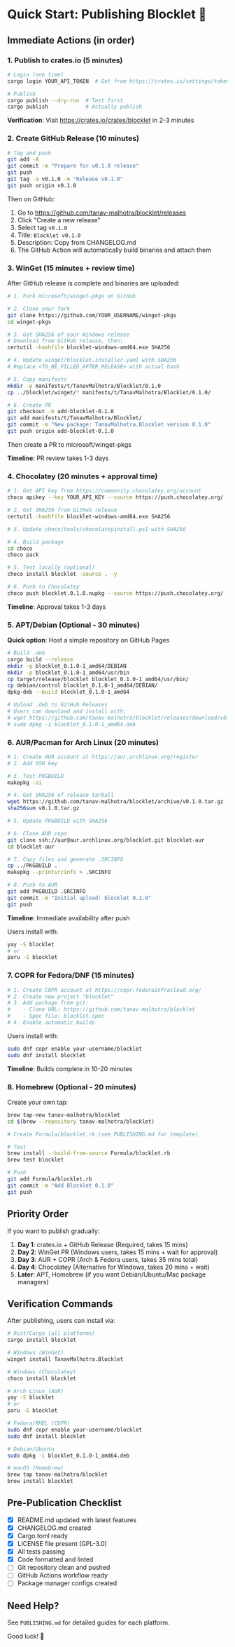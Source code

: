 # Quick Start: Publishing Blocklet 🚀

## Immediate Actions (in order)

### 1. Publish to crates.io (5 minutes)
```bash
# Login (one time)
cargo login YOUR_API_TOKEN  # Get from https://crates.io/settings/tokens

# Publish
cargo publish --dry-run  # Test first
cargo publish            # Actually publish
```

**Verification**: Visit https://crates.io/crates/blocklet in 2-3 minutes

### 2. Create GitHub Release (10 minutes)
```bash
# Tag and push
git add -A
git commit -m "Prepare for v0.1.0 release"
git push
git tag -a v0.1.0 -m "Release v0.1.0"
git push origin v0.1.0
```

Then on GitHub:
1. Go to https://github.com/tanav-malhotra/blocklet/releases
2. Click "Create a new release"
3. Select tag `v0.1.0`
4. Title: `Blocklet v0.1.0`
5. Description: Copy from CHANGELOG.md
6. The GitHub Action will automatically build binaries and attach them

### 3. WinGet (15 minutes + review time)
After GitHub release is complete and binaries are uploaded:

```bash
# 1. Fork microsoft/winget-pkgs on GitHub

# 2. Clone your fork
git clone https://github.com/YOUR_USERNAME/winget-pkgs
cd winget-pkgs

# 3. Get SHA256 of your Windows release
# Download from GitHub release, then:
certutil -hashfile blocklet-windows-amd64.exe SHA256

# 4. Update winget/blocklet.installer.yaml with SHA256
# Replace <TO_BE_FILLED_AFTER_RELEASE> with actual hash

# 5. Copy manifests
mkdir -p manifests/t/TanavMalhotra/Blocklet/0.1.0
cp ../blocklet/winget/* manifests/t/TanavMalhotra/Blocklet/0.1.0/

# 6. Create PR
git checkout -b add-blocklet-0.1.0
git add manifests/t/TanavMalhotra/Blocklet/
git commit -m "New package: TanavMalhotra.Blocklet version 0.1.0"
git push origin add-blocklet-0.1.0
```

Then create a PR to microsoft/winget-pkgs

**Timeline**: PR review takes 1-3 days

### 4. Chocolatey (20 minutes + approval time)
```bash
# 1. Get API key from https://community.chocolatey.org/account
choco apikey --key YOUR_API_KEY --source https://push.chocolatey.org/

# 2. Get SHA256 from GitHub release
certutil -hashfile blocklet-windows-amd64.exe SHA256

# 3. Update choco/tools/chocolateyinstall.ps1 with SHA256

# 4. Build package
cd choco
choco pack

# 5. Test locally (optional)
choco install blocklet -source . -y

# 6. Push to Chocolatey
choco push blocklet.0.1.0.nupkg --source https://push.chocolatey.org/
```

**Timeline**: Approval takes 1-3 days

### 5. APT/Debian (Optional - 30 minutes)

**Quick option**: Host a simple repository on GitHub Pages

```bash
# Build .deb
cargo build --release
mkdir -p blocklet_0.1.0-1_amd64/DEBIAN
mkdir -p blocklet_0.1.0-1_amd64/usr/bin
cp target/release/blocklet blocklet_0.1.0-1_amd64/usr/bin/
cp debian/control blocklet_0.1.0-1_amd64/DEBIAN/
dpkg-deb --build blocklet_0.1.0-1_amd64

# Upload .deb to GitHub Releases
# Users can download and install with:
# wget https://github.com/tanav-malhotra/blocklet/releases/download/v0.1.0/blocklet_0.1.0-1_amd64.deb
# sudo dpkg -i blocklet_0.1.0-1_amd64.deb
```

### 6. AUR/Pacman for Arch Linux (20 minutes)

```bash
# 1. Create AUR account at https://aur.archlinux.org/register
# 2. Add SSH key

# 3. Test PKGBUILD
makepkg -si

# 4. Get SHA256 of release tarball
wget https://github.com/tanav-malhotra/blocklet/archive/v0.1.0.tar.gz
sha256sum v0.1.0.tar.gz

# 5. Update PKGBUILD with SHA256

# 6. Clone AUR repo
git clone ssh://aur@aur.archlinux.org/blocklet.git blocklet-aur
cd blocklet-aur

# 7. Copy files and generate .SRCINFO
cp ../PKGBUILD .
makepkg --printsrcinfo > .SRCINFO

# 8. Push to AUR
git add PKGBUILD .SRCINFO
git commit -m "Initial upload: blocklet 0.1.0"
git push
```

**Timeline**: Immediate availability after push

Users install with:
```bash
yay -S blocklet
# or
paru -S blocklet
```

### 7. COPR for Fedora/DNF (15 minutes)

```bash
# 1. Create COPR account at https://copr.fedorainfracloud.org/
# 2. Create new project "blocklet"
# 3. Add package from git:
#    - Clone URL: https://github.com/tanav-malhotra/blocklet
#    - Spec file: blocklet.spec
# 4. Enable automatic builds
```

Users install with:
```bash
sudo dnf copr enable your-username/blocklet
sudo dnf install blocklet
```

**Timeline**: Builds complete in 10-20 minutes

### 8. Homebrew (Optional - 20 minutes)

Create your own tap:
```bash
brew tap-new tanav-malhotra/blocklet
cd $(brew --repository tanav-malhotra/blocklet)

# Create Formula/blocklet.rb (see PUBLISHING.md for template)

# Test
brew install --build-from-source Formula/blocklet.rb
brew test blocklet

# Push
git add Formula/blocklet.rb
git commit -m "Add Blocklet 0.1.0"
git push
```

## Priority Order

If you want to publish gradually:

1. **Day 1**: crates.io + GitHub Release (Required, takes 15 mins)
2. **Day 2**: WinGet PR (Windows users, takes 15 mins + wait for approval)
3. **Day 3**: AUR + COPR (Arch & Fedora users, takes 35 mins total)
4. **Day 4**: Chocolatey (Alternative for Windows, takes 20 mins + wait)
5. **Later**: APT, Homebrew (if you want Debian/Ubuntu/Mac package managers)

## Verification Commands

After publishing, users can install via:

```bash
# Rust/Cargo (all platforms)
cargo install blocklet

# Windows (WinGet)
winget install TanavMalhotra.Blocklet

# Windows (Chocolatey)
choco install blocklet

# Arch Linux (AUR)
yay -S blocklet
# or
paru -S blocklet

# Fedora/RHEL (COPR)
sudo dnf copr enable your-username/blocklet
sudo dnf install blocklet

# Debian/Ubuntu
sudo dpkg -i blocklet_0.1.0-1_amd64.deb

# macOS (Homebrew)
brew tap tanav-malhotra/blocklet
brew install blocklet
```

## Pre-Publication Checklist

- [x] README.md updated with latest features
- [x] CHANGELOG.md created
- [x] Cargo.toml ready
- [x] LICENSE file present (GPL-3.0)
- [x] All tests passing
- [x] Code formatted and linted
- [ ] Git repository clean and pushed
- [ ] GitHub Actions workflow ready
- [ ] Package manager configs created

## Need Help?

See `PUBLISHING.md` for detailed guides for each platform.

Good luck! 🎉

